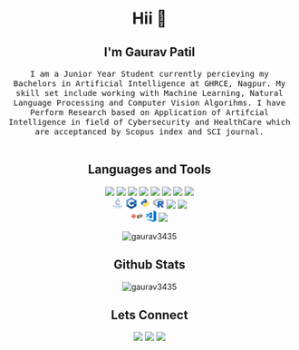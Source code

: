 <h1 align="center">Hii 👋</h1>

<h2 align="center">I'm Gaurav Patil</h2>

<p align="center">
  <samp> 
I am a Junior Year Student  currently percieving my Bachelors in Artificial Intelligence at GHRCE, Nagpur. My skill set include working with Machine Learning, Natural Language Processing and Computer Vision Algorihms. I have Perform Research based on Application of Artifcial Intelligence in  field of Cybersecurity and HealthCare which are acceptanced  by  Scopus index and SCI journal. 
  </samp>  
  <br>
  <br> 
</p>

<h2 align="center">Languages and Tools</h2>
<p align="center">
  <img src="https://img.shields.io/badge/Django-4%2F5-green" />
  <img src="https://img.shields.io/badge/Tensorflow-4%2F5-green" />
  <img src="https://img.shields.io/badge/sklearn-4%2F5-green" />
  <img src="https://img.shields.io/badge/Pandas-4%2F5-green" />
  <img src="https://img.shields.io/badge/Numpy-4%2F5-green" />
  <img src="https://img.shields.io/badge/Matplotlib-4%2F5-green" />
  <img src="https://img.shields.io/badge/Seaborn-4%2F5-green" />
   <img src="https://img.shields.io/badge/Tkinter-4%2F5-green" />
  <br>
  <img height="20" src="https://raw.githubusercontent.com/github/explore/80688e429a7d4ef2fca1e82350fe8e3517d3494d/topics/c/c.png" />
  <img height="20" src="https://raw.githubusercontent.com/github/explore/80688e429a7d4ef2fca1e82350fe8e3517d3494d/topics/cpp/cpp.png" />
  <img height="20" src="https://raw.githubusercontent.com/github/explore/80688e429a7d4ef2fca1e82350fe8e3517d3494d/topics/python/python.png" />
  <img height="20" src="https://raw.githubusercontent.com/github/explore/80688e429a7d4ef2fca1e82350fe8e3517d3494d/topics/r/r.png" />
   <img height="20" src="https://upload.wikimedia.org/wikipedia/commons/thumb/6/6a/Gnu-octave-logo.svg/1024px-Gnu-octave-logo.svg.png" />
   <img height="20" src="https://upload.wikimedia.org/wikipedia/commons/thumb/2/21/Matlab_Logo.png/330px-Matlab_Logo.png" />
  <br>
     <img height="20" src="https://raw.githubusercontent.com/github/explore/80688e429a7d4ef2fca1e82350fe8e3517d3494d/topics/git/git.png" />
     <img height="20" src="https://raw.githubusercontent.com/github/explore/80688e429a7d4ef2fca1e82350fe8e3517d3494d/topics/visual-studio-code/visual-studio-code.png" />
     <img height="20" src="https://jupyter.org/assets/main-logo.svg" />
</p>


<p align="center">
<img src="https://github-readme-stats.vercel.app/api/top-langs/?username=gaurav3435&layout=compact)](https://github.com/gaurav3435/github-readme-stats" alt="gaurav3435" />
</p>


<h2 align="center"> Github Stats </h2>
<p align="center">
<img src="https://github-readme-stats.vercel.app/api?username=gaurav3435&&show_icons=true&hide_border=true" alt="gaurav3435" />
</p>



<h2 align="center">Lets Connect</h2>
<p align="center">
  <a target="_blank"href="/https://www.linkedin.com/in/gaurav-patil-142aab193/"><img src="https://img.shields.io/badge/LinkedIn-Link-yellowgreen" /></a>
  <a target="_blank"href="/https://twitter.com/Gauravpatil3435"><img src="https://img.shields.io/badge/Twitter-Link-yellowgreen" /></a>
  <a target="_blank"href="mailto:gauravpatil22301@outlook.com?subject=Hello%20Gaurav,%20From%20Github"><img src="https://img.shields.io/badge/E_Mail-Link-yellowgreen"/></a>
</p>
